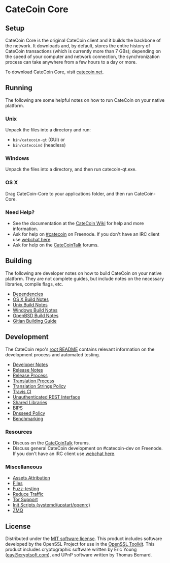 CateCoin Core
=============

Setup
---------------------
CateCoin Core is the original CateCoin client and it builds the backbone of the network. It downloads and, by default, stores the entire history of CateCoin transactions (which is currently more than 7 GBs); depending on the speed of your computer and network connection, the synchronization process can take anywhere from a few hours to a day or more.

To download CateCoin Core, visit [catecoin.net](https://catecoin.net).

Running
---------------------
The following are some helpful notes on how to run CateCoin on your native platform.

### Unix

Unpack the files into a directory and run:

- `bin/catecoin-qt` (GUI) or
- `bin/catecoind` (headless)

### Windows

Unpack the files into a directory, and then run catecoin-qt.exe.

### OS X

Drag CateCoin-Core to your applications folder, and then run CateCoin-Core.

### Need Help?

* See the documentation at the [CateCoin Wiki](https://catecoin.info/)
for help and more information.
* Ask for help on [#catecoin](http://webchat.freenode.net?channels=catecoin) on Freenode. If you don't have an IRC client use [webchat here](http://webchat.freenode.net?channels=catecoin).
* Ask for help on the [CateCoinTalk](https://catecointalk.io/) forums.

Building
---------------------
The following are developer notes on how to build CateCoin on your native platform. They are not complete guides, but include notes on the necessary libraries, compile flags, etc.

- [Dependencies](dependencies.md)
- [OS X Build Notes](build-osx.md)
- [Unix Build Notes](build-unix.md)
- [Windows Build Notes](build-windows.md)
- [OpenBSD Build Notes](build-openbsd.md)
- [Gitian Building Guide](gitian-building.md)

Development
---------------------
The CateCoin repo's [root README](/README.md) contains relevant information on the development process and automated testing.

- [Developer Notes](developer-notes.md)
- [Release Notes](release-notes.md)
- [Release Process](release-process.md)
- [Translation Process](translation_process.md)
- [Translation Strings Policy](translation_strings_policy.md)
- [Travis CI](travis-ci.md)
- [Unauthenticated REST Interface](REST-interface.md)
- [Shared Libraries](shared-libraries.md)
- [BIPS](bips.md)
- [Dnsseed Policy](dnsseed-policy.md)
- [Benchmarking](benchmarking.md)

### Resources
* Discuss on the [CateCoinTalk](https://catecointalk.io/) forums.
* Discuss general CateCoin development on #catecoin-dev on Freenode. If you don't have an IRC client use [webchat here](http://webchat.freenode.net/?channels=catecoin-dev).

### Miscellaneous
- [Assets Attribution](assets-attribution.md)
- [Files](files.md)
- [Fuzz-testing](fuzzing.md)
- [Reduce Traffic](reduce-traffic.md)
- [Tor Support](tor.md)
- [Init Scripts (systemd/upstart/openrc)](init.md)
- [ZMQ](zmq.md)

License
---------------------
Distributed under the [MIT software license](/COPYING).
This product includes software developed by the OpenSSL Project for use in the [OpenSSL Toolkit](https://www.openssl.org/). This product includes
cryptographic software written by Eric Young ([eay@cryptsoft.com](mailto:eay@cryptsoft.com)), and UPnP software written by Thomas Bernard.
